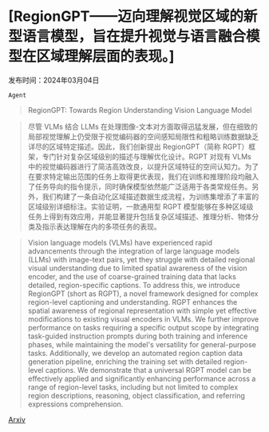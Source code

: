 # [RegionGPT——迈向理解视觉区域的新型语言模型，旨在提升视觉与语言融合模型在区域理解层面的表现。]

发布时间：2024年03月04日

`Agent`

> RegionGPT: Towards Region Understanding Vision Language Model

> 尽管 VLMs 结合 LLMs 在处理图像-文本对方面取得迅猛发展，但在细致的局部视觉理解上仍受限于视觉编码器的空间感知局限性和粗略训练数据缺乏详尽的区域特定描述。因此，我们创新提出 RegionGPT（简称 RGPT）框架，专门针对复杂区域级别的描述与理解优化设计。RGPT 对现有 VLMs 中的视觉编码器进行了简洁高效改良，以提升区域特征的空间认知力。为了在要求特定输出范围的任务上取得更优表现，我们在训练和推理阶段均融入了任务导向的指令提示，同时确保模型依然能广泛适用于各类常规任务。另外，我们构建了一条自动化区域描述数据生成流程，为训练集增添了丰富的区域级别详细标注。实验证明，一款通用型 RGPT 模型能够在多种区域级任务上得到有效应用，并能显著提升包括复杂区域描述、推理分析、物体分类及指示表达理解在内的多项任务的表现。

> Vision language models (VLMs) have experienced rapid advancements through the integration of large language models (LLMs) with image-text pairs, yet they struggle with detailed regional visual understanding due to limited spatial awareness of the vision encoder, and the use of coarse-grained training data that lacks detailed, region-specific captions. To address this, we introduce RegionGPT (short as RGPT), a novel framework designed for complex region-level captioning and understanding. RGPT enhances the spatial awareness of regional representation with simple yet effective modifications to existing visual encoders in VLMs. We further improve performance on tasks requiring a specific output scope by integrating task-guided instruction prompts during both training and inference phases, while maintaining the model's versatility for general-purpose tasks. Additionally, we develop an automated region caption data generation pipeline, enriching the training set with detailed region-level captions. We demonstrate that a universal RGPT model can be effectively applied and significantly enhancing performance across a range of region-level tasks, including but not limited to complex region descriptions, reasoning, object classification, and referring expressions comprehension.

[Arxiv](https://arxiv.org/abs/2403.02330)